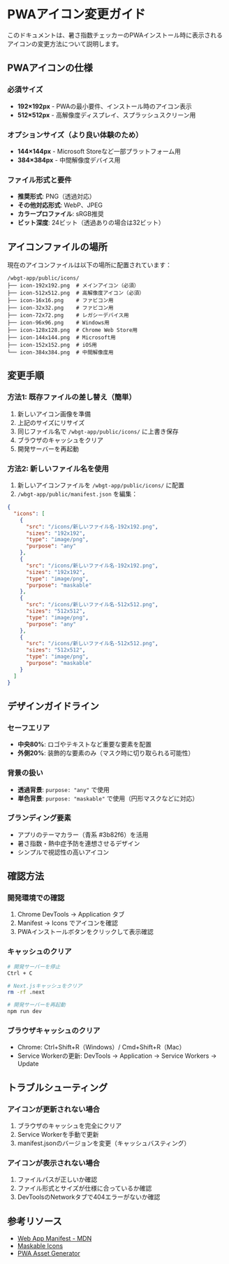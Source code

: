 # PWAアイコン変更ガイド

このドキュメントは、暑さ指数チェッカーのPWAインストール時に表示されるアイコンの変更方法について説明します。

## PWAアイコンの仕様

### 必須サイズ
- **192×192px** - PWAの最小要件、インストール時のアイコン表示
- **512×512px** - 高解像度ディスプレイ、スプラッシュスクリーン用

### オプションサイズ（より良い体験のため）
- **144×144px** - Microsoft Storeなど一部プラットフォーム用
- **384×384px** - 中間解像度デバイス用

### ファイル形式と要件
- **推奨形式**: PNG（透過対応）
- **その他対応形式**: WebP、JPEG
- **カラープロファイル**: sRGB推奨
- **ビット深度**: 24ビット（透過ありの場合は32ビット）

## アイコンファイルの場所

現在のアイコンファイルは以下の場所に配置されています：

```
/wbgt-app/public/icons/
├── icon-192x192.png  # メインアイコン（必須）
├── icon-512x512.png  # 高解像度アイコン（必須）
├── icon-16x16.png    # ファビコン用
├── icon-32x32.png    # ファビコン用
├── icon-72x72.png    # レガシーデバイス用
├── icon-96x96.png    # Windows用
├── icon-128x128.png  # Chrome Web Store用
├── icon-144x144.png  # Microsoft用
├── icon-152x152.png  # iOS用
└── icon-384x384.png  # 中間解像度用
```

## 変更手順

### 方法1: 既存ファイルの差し替え（簡単）

1. 新しいアイコン画像を準備
2. 上記のサイズにリサイズ
3. 同じファイル名で `/wbgt-app/public/icons/` に上書き保存
4. ブラウザのキャッシュをクリア
5. 開発サーバーを再起動

### 方法2: 新しいファイル名を使用

1. 新しいアイコンファイルを `/wbgt-app/public/icons/` に配置
2. `/wbgt-app/public/manifest.json` を編集：

```json
{
  "icons": [
    {
      "src": "/icons/新しいファイル名-192x192.png",
      "sizes": "192x192",
      "type": "image/png",
      "purpose": "any"
    },
    {
      "src": "/icons/新しいファイル名-192x192.png",
      "sizes": "192x192",
      "type": "image/png",
      "purpose": "maskable"
    },
    {
      "src": "/icons/新しいファイル名-512x512.png",
      "sizes": "512x512",
      "type": "image/png",
      "purpose": "any"
    },
    {
      "src": "/icons/新しいファイル名-512x512.png",
      "sizes": "512x512",
      "type": "image/png",
      "purpose": "maskable"
    }
  ]
}
```

## デザインガイドライン

### セーフエリア
- **中央80%**: ロゴやテキストなど重要な要素を配置
- **外側20%**: 装飾的な要素のみ（マスク時に切り取られる可能性）

### 背景の扱い
- **透過背景**: `purpose: "any"` で使用
- **単色背景**: `purpose: "maskable"` で使用（円形マスクなどに対応）

### ブランディング要素
- アプリのテーマカラー（青系 #3b82f6）を活用
- 暑さ指数・熱中症予防を連想させるデザイン
- シンプルで視認性の高いアイコン

## 確認方法

### 開発環境での確認
1. Chrome DevTools → Application タブ
2. Manifest → Icons でアイコンを確認
3. PWAインストールボタンをクリックして表示確認

### キャッシュのクリア
```bash
# 開発サーバーを停止
Ctrl + C

# Next.jsキャッシュをクリア
rm -rf .next

# 開発サーバーを再起動
npm run dev
```

### ブラウザキャッシュのクリア
- Chrome: Ctrl+Shift+R（Windows）/ Cmd+Shift+R（Mac）
- Service Workerの更新: DevTools → Application → Service Workers → Update

## トラブルシューティング

### アイコンが更新されない場合
1. ブラウザのキャッシュを完全にクリア
2. Service Workerを手動で更新
3. manifest.jsonのバージョンを変更（キャッシュバスティング）

### アイコンが表示されない場合
1. ファイルパスが正しいか確認
2. ファイル形式とサイズが仕様に合っているか確認
3. DevToolsのNetworkタブで404エラーがないか確認

## 参考リソース
- [Web App Manifest - MDN](https://developer.mozilla.org/docs/Web/Manifest)
- [Maskable Icons](https://maskable.app/)
- [PWA Asset Generator](https://www.pwabuilder.com/imageGenerator)